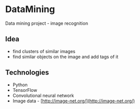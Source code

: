 # DataMining
Data mining project - image recognition
## Idea 
 - find clusters of similar images
 - find similar objects on the image and add tags of it

## Technologies
* Python
* TensorFlow
* Convolutional neural network
* Image data - [http://image-net.org/](http://image-net.org/)
